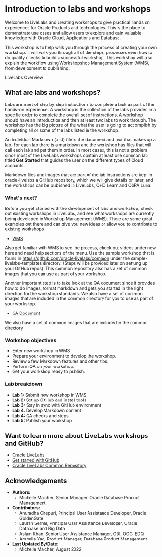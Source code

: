 # Introduction to labs and workshops

Welcome to LiveLabs and creating workshops to give practical hands on experiences for Oracle Products and technologies. This is the place to demonstrate use cases and allow users to explore and gain valuable knowledge with Oracle Cloud, Applications and Database. 

This workshop is to help walk you through the process of creating your own workshop. It will walk you through all of the steps, processes even how to do quality checks to build a successful workshop. This workshop will also explain the workflow using Workshopshop Management System (WMS), from development to publishing. 

LiveLabs Overview
[](youtube:lHriX403Oz4)

## What are labs and workshops?

Labs are a set of step by step instructions to complete a task as part of the hands-on experience. A workshop is the collection of the labs provided in a specific order to complete the overall set of instructions. A workshop should have an introduction and then at least two labs to work through. The workshop has the big picture of the what the user is going to accomplish by completing all or some of the labs listed in the workshop. 

An individual Markdown (.md) file is the document and text that makes up a lab. For each lab there is a markdown and the workshop has files that will call each lab and put them in order. In most cases, this is not a problem since most of the LiveLabs workshops contain at least one common lab titled **Get Started** that guides the user on the different types of Cloud accounts.

Markdown files and images that are part of the lab instructions are kept in oracle-livelabs a GitHub repository, which we will give details on later, and the workshops can be published in LiveLabs, OHC Learn and OSPA Luna.

### **What's next?**

Before you get started with the development of labs and workshop, check out existing workshops in LiveLabs, and see what workshops are currently being developed in Workshop Management (WMS). There are some great examples out there and can give you new ideas or allow you to contribute to existing workshops. 

* [WMS](https://bit.ly/oraclewms)

Also get familiar with WMS to see the process, check out videos under new here and need help sections of the menu. Use the sample workshop that is found in https://github.com/oracle-livelabs/common under the  sample-livelabs-templates directory. (Steps will be provided later on settung up your GitHub repos). This common repository also has a set of common images that you can use as part of your workshop.

Another important step is to take look at the QA document since it provides how to do images, format markdown and gets you started in the right direction for the workshop standards. We also have a set of common images that are included in the common directory for you to use as part of your workshop.

* [QA Document](https://objectstorage.us-ashburn-1.oraclecloud.com/p/MKKRgodQ0WIIgL_R3QCgCRWCg30g22bXgxCdMk3YeKClB1238ZJXdau_Jsri0nzP/n/c4u04/b/qa-form/o/QA.docx)

We also have a set of common images that are included in the common directory

### **Workshop objectives**


* Enter new workshop in WMS
* Prepare your environment to develop the workshop.
* Review a few Markdown features and other tips.
* Perform QA on your workshop.
* Get your workshop ready to publish.

### **Lab breakdown**

- **Lab 1:** Submit new workshop in WMS
- **Lab 2:** Set up GitHub and install tools
- **Lab 3:** Stay in sync with GitHub environment
- **Lab 4.** Develop Markdown content
- **Lab 4:** QA checks and steps
- **Lab 5:** Publish your workshop


## Want to learn more about LiveLabs workshops and GitHub?

* [Oracle LiveLabs](https://developer.oracle.com/livelabs)
* [Get started with GitHub](https://docs.github.com/en/get-started)
* [Oracle LiveLabs Common Repository](https://github.com/oracle-livelabs/common/tree/main/images)

## Acknowledgements

* **Authors:**
    * Michelle Malcher, Senior Manager, Oracle Database Product Management
* **Contributors:**
    * Anuradha Chepuri, Principal User Assistance Developer, Oracle GoldenGate
    * Lauran Serhal, Principal User Assistance Developer, Oracle Database and Big Data
    * Aslam Khan, Senior User Assistance Manager, ODI, OGG, EDQ 
    * Arabella Yao, Product Manager, Database Product Management
* **Last Updated By/Date:**
    * Michelle Malcher, August 2022
